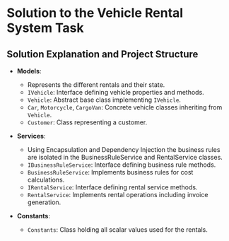 
# Solution to the Vehicle Rental System Task

## Solution Explanation and Project Structure

- **Models**:
  - Represents the different rentals and their state.
  - `IVehicle`: Interface defining vehicle properties and methods.
  - `Vehicle`: Abstract base class implementing `IVehicle`.
  - `Car`, `Motorcycle`, `CargoVan`: Concrete vehicle classes inheriting from `Vehicle`.
  - `Customer`: Class representing a customer.

- **Services**:
  - Using Encapsulation and Dependency Injection the business rules are isolated in the BusinessRuleService and RentalService classes.
  - `IBusinessRuleService`: Interface defining business rule methods.
  - `BusinessRuleService`: Implements business rules for cost calculations.
  - `IRentalService`: Interface defining rental service methods.
  - `RentalService`: Implements rental operations including invoice generation.

- **Constants**: 
  - `Constants`: Class holding all scalar values used for the rentals.

